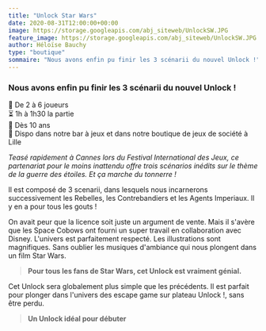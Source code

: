 ```yaml
---
title: "Unlock Star Wars"
date: 2020-08-31T12:00:00+00:00
image: https://storage.googleapis.com/abj_siteweb/UnlockSW.JPG
feature_image: https://storage.googleapis.com/abj_siteweb/UnlockSW.JPG
author: Héloïse Bauchy
type: "boutique"
sommaire: "Nous avons enfin pu finir les 3 scénarii du nouvel Unlock !"
---
```

### Nous avons enfin pu finir les 3 scénarii du nouvel Unlock !

:busts_in_silhouette:  De 2 à 6 joueurs <br>
:hourglass_flowing_sand: 1h à 1h30 la partie <br>
:birthday: Dès 10 ans <br>
:game_die: Dispo dans notre bar à jeux et dans notre boutique de jeux de société à Lille <br>

*Teasé rapidement à Cannes lors du Festival International des Jeux, ce partenariat pour le moins inattendu offre trois scénarios inédits sur le thème de la guerre des étoiles. Et ça marche du tonnerre !*

Il est composé de 3 scenarii, dans lesquels nous incarnerons successivement les Rebelles, les Contrebandiers et les Agents Imperiaux. Il y en a pour tous les gouts !

On avait peur que la licence soit juste un argument de vente. Mais il s'avère que les Space Cobows ont fourni un super travail en collaboration avec Disney. L'univers est parfaitement respecté. Les illustrations sont magnifiques. Sans oublier les musiques d'ambiance qui nous plongent dans un film Star Wars. <br>
> **Pour tous les fans de Star Wars, cet Unlock est vraiment génial.**

Cet Unlock sera globalement plus simple que les précédents. Il est parfait pour plonger dans l'univers des escape game sur plateau Unlock !, sans être perdu.<br>
> **Un Unlock idéal pour débuter**
